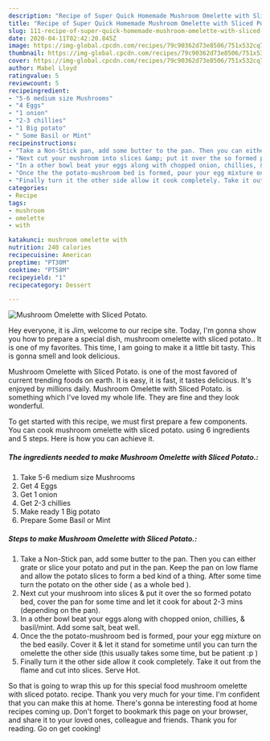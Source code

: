 ```yaml
---
description: "Recipe of Super Quick Homemade Mushroom Omelette with Sliced Potato."
title: "Recipe of Super Quick Homemade Mushroom Omelette with Sliced Potato."
slug: 111-recipe-of-super-quick-homemade-mushroom-omelette-with-sliced-potato
date: 2020-04-11T02:42:20.845Z
image: https://img-global.cpcdn.com/recipes/79c90362d73e8506/751x532cq70/mushroom-omelette-with-sliced-potato-recipe-main-photo.jpg
thumbnail: https://img-global.cpcdn.com/recipes/79c90362d73e8506/751x532cq70/mushroom-omelette-with-sliced-potato-recipe-main-photo.jpg
cover: https://img-global.cpcdn.com/recipes/79c90362d73e8506/751x532cq70/mushroom-omelette-with-sliced-potato-recipe-main-photo.jpg
author: Mabel Lloyd
ratingvalue: 5
reviewcount: 5
recipeingredient:
- "5-6 medium size Mushrooms"
- "4 Eggs"
- "1 onion"
- "2-3 chillies"
- "1 Big potato"
- " Some Basil or Mint"
recipeinstructions:
- "Take a Non-Stick pan, add some butter to the pan. Then you can either grate or slice your potato and put in the pan. Keep the pan on low flame and allow the potato slices to form a bed kind of a thing. After some time turn the potato on the other side ( as a whole bed )."
- "Next cut your mushroom into slices &amp; put it over the so formed potato bed, cover the pan for some time and let it cook for about 2-3 mins (depending on the pan)."
- "In a other bowl beat your eggs along with chopped onion, chillies, &amp; basil/mint. Add some salt, beat well."
- "Once the the potato-mushroom bed is formed, pour your egg mixture on the bed easily. Cover it &amp; let it stand for sometime until you can turn the omelette the other side (this usually takes some time, but be patient :p )"
- "Finally turn it the other side allow it cook completely. Take it out from the flame and cut into slices. Serve Hot."
categories:
- Recipe
tags:
- mushroom
- omelette
- with

katakunci: mushroom omelette with 
nutrition: 240 calories
recipecuisine: American
preptime: "PT30M"
cooktime: "PT58M"
recipeyield: "1"
recipecategory: Dessert

---
```



![Mushroom Omelette with Sliced Potato.](https://img-global.cpcdn.com/recipes/79c90362d73e8506/751x532cq70/mushroom-omelette-with-sliced-potato-recipe-main-photo.jpg)

Hey everyone, it is Jim, welcome to our recipe site. Today, I'm gonna show you how to prepare a special dish, mushroom omelette with sliced potato.. It is one of my favorites. This time, I am going to make it a little bit tasty. This is gonna smell and look delicious.



Mushroom Omelette with Sliced Potato. is one of the most favored of current trending foods on earth. It is easy, it is fast, it tastes delicious. It's enjoyed by millions daily. Mushroom Omelette with Sliced Potato. is something which I've loved my whole life. They are fine and they look wonderful.


To get started with this recipe, we must first prepare a few components. You can cook mushroom omelette with sliced potato. using 6 ingredients and 5 steps. Here is how you can achieve it.

<!--inarticleads1-->

##### The ingredients needed to make Mushroom Omelette with Sliced Potato.:

1. Take 5-6 medium size Mushrooms
1. Get 4 Eggs
1. Get 1 onion
1. Get 2-3 chillies
1. Make ready 1 Big potato
1. Prepare  Some Basil or Mint




<!--inarticleads2-->

##### Steps to make Mushroom Omelette with Sliced Potato.:

1. Take a Non-Stick pan, add some butter to the pan. Then you can either grate or slice your potato and put in the pan. Keep the pan on low flame and allow the potato slices to form a bed kind of a thing. After some time turn the potato on the other side ( as a whole bed ).
1. Next cut your mushroom into slices &amp; put it over the so formed potato bed, cover the pan for some time and let it cook for about 2-3 mins (depending on the pan).
1. In a other bowl beat your eggs along with chopped onion, chillies, &amp; basil/mint. Add some salt, beat well.
1. Once the the potato-mushroom bed is formed, pour your egg mixture on the bed easily. Cover it &amp; let it stand for sometime until you can turn the omelette the other side (this usually takes some time, but be patient :p )
1. Finally turn it the other side allow it cook completely. Take it out from the flame and cut into slices. Serve Hot.




So that is going to wrap this up for this special food mushroom omelette with sliced potato. recipe. Thank you very much for your time. I'm confident that you can make this at home. There's gonna be interesting food at home recipes coming up. Don't forget to bookmark this page on your browser, and share it to your loved ones, colleague and friends. Thank you for reading. Go on get cooking!
